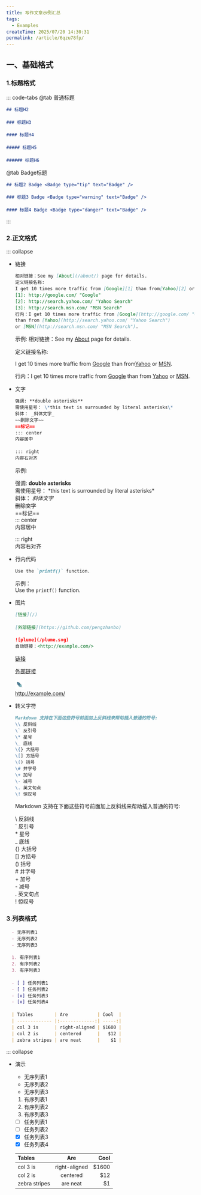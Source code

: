 ```yaml
---
title: 写作文章示例汇总
tags:
  - Examples
createTime: 2025/07/20 14:30:31
permalink: /article/6qzu78fp/
---
```


## 一、基础格式

### 1.标题格式
::: code-tabs
@tab 普通标题

```markdown
## 标题H2

### 标题H3

#### 标题H4

##### 标题H5

###### 标题H6
```

@tab Badge标题

```markdown
## 标题2 Badge <Badge type="tip" text="Badge" />

### 标题3 Badge <Badge type="warning" text="Badge" />

#### 标题4 Badge <Badge type="danger" text="Badge" />
```

:::

### 2.正文格式

::: collapse
- 链接
  ```markdown
  相对链接：See my [About](/about/) page for details.
  定义链接名称:
  I get 10 times more traffic from [Google][1] than from[Yahoo][2] or [MSN][3].
  [1]: http://google.com/ "Google"
  [2]: http://search.yahoo.com/ "Yahoo Search"
  [3]: http://search.msn.com/ "MSN Search"
  行内：I get 10 times more traffic from [Google](http://google.com/ "Google") 
  than from [Yahoo](http://search.yahoo.com/ "Yahoo Search") 
  or [MSN](http://search.msn.com/ "MSN Search").
  ```
  示例:
  相对链接：See my [About](/about/) page for details.
  
  定义链接名称:

  I get 10 times more traffic from [Google][1] than from[Yahoo][2] or [MSN][3].

  [1]: http://google.com/ "Google"
  [2]: http://search.yahoo.com/ "Yahoo Search"
  [3]: http://search.msn.com/ "MSN Search"

  行内：I get 10 times more traffic from [Google](http://google.com/ "Google") than from [Yahoo](http://search.yahoo.com/ "Yahoo Search") or [MSN](http://search.msn.com/ "MSN Search").
- 文字
  ```markdown
  强调: **double asterisks** 
  需使用星号： \*this text is surrounded by literal asterisks\*
  斜体： _斜体文字_
  ~~删除文字~~
  ==标记==
  ::: center
  内容居中
  
  ::: right
  内容右对齐
  

  ```
  示例:

  强调: **double asterisks**  
  需使用星号： \*this text is surrounded by literal asterisks\*  
  斜体： _斜体文字_  
  ~~删除文字~~  
  ==标记==  
  ::: center  
  内容居中  
  
  ::: right  
  内容右对齐  
   
- 行内代码
  ```markdown
  Use the `printf()` function.
  ```
  示例：  
  Use the `printf()` function.  
- 图片  
  ```markdown  
  [链接](/)

  [外部链接](https://github.com/pengzhanbo)

  ![plume](/plume.svg)  
  自动链接：<http://example.com/>
  ```
  [链接](/)  

  [外部链接](https://github.com/pengzhanbo)  

  ![plume](/plume.svg)   
  <http://example.com/> 
- 转义字符
  ```markdown 
  Markdown 支持在下面这些符号前面加上反斜线来帮助插入普通的符号:  
  \\ 反斜线  
  \` 反引号  
  \* 星号  
  \_ 底线  
  \{} 大括号  
  \[] 方括号  
  \() 括号  
  \# 井字号  
  \+ 加号  
  \- 减号  
  \. 英文句点  
  \! 惊叹号 
  ```  
  Markdown 支持在下面这些符号前面加上反斜线来帮助插入普通的符号:  
  
  \\ 反斜线  
  \` 反引号  
  \* 星号  
  \_ 底线  
  \{} 大括号  
  \[] 方括号  
  \() 括号  
  \# 井字号  
  \+ 加号  
  \- 减号  
  \. 英文句点  
  \! 惊叹号 


  
### 3.列表格式 

```markdown
  - 无序列表1
  - 无序列表2
  - 无序列表3

  1. 有序列表1
  2. 有序列表2
  3. 有序列表3

  - [ ] 任务列表1
  - [ ] 任务列表2
  - [x] 任务列表3
  - [x] 任务列表4

  | Tables        | Are           | Cool  |
  | ------------- |:-------------:| -----:|
  | col 3 is      | right-aligned | $1600 |
  | col 2 is      | centered      |   $12 |
  | zebra stripes | are neat      |    $1 |
```
::: collapse
- 演示
  - 无序列表1
  - 无序列表2
  - 无序列表3

  1. 有序列表1
  2. 有序列表2
  3. 有序列表3

  - [ ] 任务列表1
  - [ ] 任务列表2
  - [x] 任务列表3
  - [x] 任务列表4

  | Tables        | Are           | Cool  |
  | ------------- |:-------------:| -----:|
  | col 3 is      | right-aligned | $1600 |
  | col 2 is      | centered      |   $12 |
  | zebra stripes | are neat      |    $1 |



